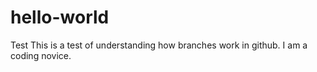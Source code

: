 # hello-world
Test
This is a test of understanding how branches work in github.  I am a coding novice.
